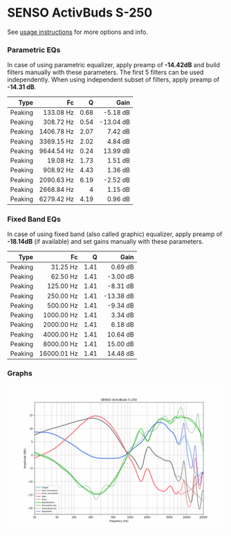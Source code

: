 # SENSO ActivBuds S-250
See [usage instructions](https://github.com/jaakkopasanen/AutoEq#usage) for more options and info.

### Parametric EQs
In case of using parametric equalizer, apply preamp of **-14.42dB** and build filters manually
with these parameters. The first 5 filters can be used independently.
When using independent subset of filters, apply preamp of **-14.31 dB**.

| Type    | Fc         |    Q | Gain      |
|--------:|-----------:|-----:|----------:|
| Peaking | 133.08 Hz  | 0.68 | -5.18 dB  |
| Peaking | 308.72 Hz  | 0.54 | -13.04 dB |
| Peaking | 1406.78 Hz | 2.07 | 7.42 dB   |
| Peaking | 3369.15 Hz | 2.02 | 4.84 dB   |
| Peaking | 9644.54 Hz | 0.24 | 13.99 dB  |
| Peaking | 19.08 Hz   | 1.73 | 1.51 dB   |
| Peaking | 908.92 Hz  | 4.43 | 1.36 dB   |
| Peaking | 2090.63 Hz | 6.19 | -2.52 dB  |
| Peaking | 2668.84 Hz | 4    | 1.15 dB   |
| Peaking | 6279.42 Hz | 4.19 | 0.96 dB   |

### Fixed Band EQs
In case of using fixed band (also called graphic) equalizer, apply preamp of **-18.14dB**
(if available) and set gains manually with these parameters.

| Type    | Fc          |    Q | Gain      |
|--------:|------------:|-----:|----------:|
| Peaking | 31.25 Hz    | 1.41 | 0.69 dB   |
| Peaking | 62.50 Hz    | 1.41 | -3.00 dB  |
| Peaking | 125.00 Hz   | 1.41 | -8.31 dB  |
| Peaking | 250.00 Hz   | 1.41 | -13.38 dB |
| Peaking | 500.00 Hz   | 1.41 | -9.34 dB  |
| Peaking | 1000.00 Hz  | 1.41 | 3.34 dB   |
| Peaking | 2000.00 Hz  | 1.41 | 6.18 dB   |
| Peaking | 4000.00 Hz  | 1.41 | 10.64 dB  |
| Peaking | 8000.00 Hz  | 1.41 | 15.00 dB  |
| Peaking | 16000.01 Hz | 1.41 | 14.48 dB  |

### Graphs
![](./SENSO%20ActivBuds%20S-250.png)